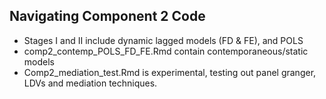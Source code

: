 ## Navigating Component 2 Code 
- Stages I and II include dynamic lagged models (FD & FE), and POLS
- comp2_contemp_POLS_FD_FE.Rmd contain contemporaneous/static models 
- Comp2_mediation_test.Rmd is experimental, testing out panel granger, LDVs and mediation techniques.
